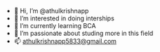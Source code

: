 - 👋 Hi, I’m @athulkrishnapp
- 👀 I’m interested in doing interships
- 🌱 I’m currently learning BCA
- 💞️ I’m passionate about studing more in this field
- 📫 athulkrishnapp5833@gmail.com

